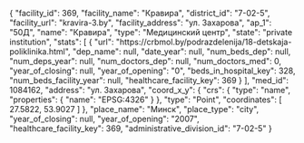{
    "facility_id": 369,
    "facility_name": "Кравира",
    "district_id": "7-02-5",
    "facility_url": "kravira-3.by",
    "facility_address": "ул. Захарова",
    "ap_1": "50Д",
    "name": "Кравира",
    "type": "Медицинский центр",
    "state": "private institution",
    "stats": [
        {
            "url": "https:\/\/crbmol.by\/podrazdelenija\/18-detskaja-poliklinika.html",
            "dep_name": null,
            "date_year": null,
            "num_beds_dep": null,
            "num_deps_year": null,
            "num_doctors_dep": null,
            "num_doctors_med": 0,
            "year_of_closing": null,
            "year_of_opening": "0",
            "beds_in_hospital_key": 328,
            "num_beds_facility_year": null,
            "healthcare_facility_key": 369
        }
    ],
    "med_id": 1084162,
    "address": "ул. Захарова",
    "coord_x_y": {
        "crs": {
            "type": "name",
            "properties": {
                "name": "EPSG:4326"
            }
        },
        "type": "Point",
        "coordinates": [
            27.5822,
            53.9027
        ]
    },
    "place_name": "Минск",
    "place_type": "city",
    "year_of_closing": null,
    "year_of_opening": "2007",
    "healthcare_facility_key": 369,
    "administrative_division_id": "7-02-5"
}